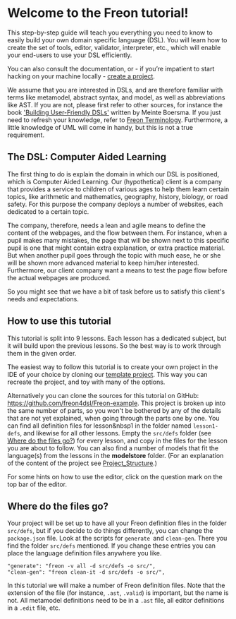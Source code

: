 # Welcome to the Freon tutorial!

This step-by-step guide will teach you everything you need to know to easily build your own domain specific language (DSL).
You will learn how to create the set of tools, editor, validator, interpreter, etc., which will enable your end-users to use your DSL efficiently.

You can also consult the documentation, or - if you’re impatient to start hacking on your machine 
locally - [create a project](/Documentation/Overview/Getting_Started#example-project-startup-2).

We assume that you are interested in DSLs, and are therefore familiar with terms
like metamodel, abstract syntax, and model, as well as abbreviations like AST. If you
are not, please first refer to other sources, for instance the 
book <a href="https://www.manning.com/books/building-user-friendly-dsls" target="_blank">'Building User-Friendly DSLs'</a> written by Meinte Boersma. 
If you just need to refresh your knowledge, refer to [Freon Terminology](/Documentation/Terminology).
Furthermore, a little knowledge of UML will come in handy, but this is not a true requirement.

## The DSL: Computer Aided Learning

The first thing to do is explain the domain in which our DSL is positioned, which is Computer Aided Learning. Our (hypothetical) client is a company that provides
a service to children of various ages to help them learn certain topics, like arithmetic and mathematics, geography, history, biology, or
road safety. For this purpose the company deploys a number of websites, each dedicated to a certain topic.

The company, therefore, needs a lean and agile means
to define the content of the webpages, and the flow between them. For instance, when a pupil makes many mistakes, the page that will be
shown next to this specific pupil is one that might contain extra explanation, or extra practice material. But when another pupil goes through the topic
with much ease, he or she will be shown more advanced material to keep him/her interested. Furthermore, our client company want a means to test the page
flow before the actual webpages are produced.

So you might see that we have a bit of task before us to satisfy this client's needs and expectations.

## How to use this tutorial

This tutorial is split into 9 lessons. Each lesson has a dedicated subject, but it will 
build upon the previous lessons. So the best way is to work through them in the given order.

The easiest way to follow this tutorial is to create your own project in the IDE of your 
choice by cloning our [template project](/Documentation/Overview/Getting_Started#template-project-startup-3). This way 
you can recreate the project, and toy with many of the options.

Alternatively you can clone the sources for this tutorial on GitHub: <a href="https://github.com/freon4dsl/Freon-example" target="_blank">
https://github.com/freon4dsl/Freon-example</a>. This project is broken up into the same number of parts, 
so you won't be bothered by any of the details that are not yet explained, when going through the parts one by one.
You can find all definition files for lesson&nbsp1 in the folder named `lesson1-defs`, and likewise for all other lessons. Empty
the `src/defs` folder (see <a href='#where-do-the-files-go-4'>Where do the files go?</a>) for every lesson, and copy in the files 
for the lesson you are about to follow. You can also find 
a number of models that fit the language(s) from the lessons in the **modelstore** folder. (For an explanation of the content of the project see
[Project_Structure](/Documentation/Overview/Getting_Started#project_structure-4).)

For some hints on how to use the editor, click on the question mark on the top bar of the editor.

## Where do the files go?

Your project will be set up to have all your Freon definition files in the folder `src/defs`,
but if you decide to do things differently, you can change the `package.json` file.
Look at the scripts for `generate `and `clean-gen`. There you find the folder `src/defs`
mentioned. If you change these entries you can place the language definition files anywhere you like.

```
"generate": "freon -v all -d src/defs -o src/",
"clean-gen": "freon clean-it -d src/defs -o src/",
```

In this tutorial we will make a number of Freon definition files. Note that the extension of the 
file (for instance, `.ast`, `.valid`) is important, but the name is not. All metamodel definitions 
need to be in a `.ast` file, all editor definitions in a `.edit` file, etc.
